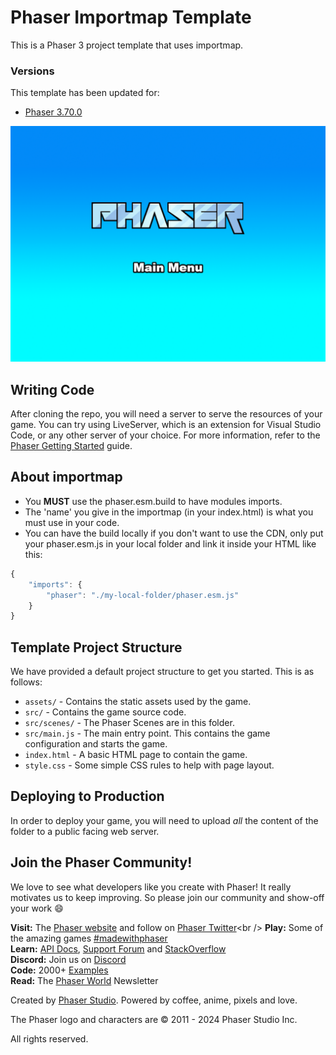 # Phaser Importmap Template

This is a Phaser 3 project template that uses importmap.

### Versions

This template has been updated for:

- [Phaser 3.70.0](https://github.com/phaserjs/phaser)

![screenshot](screenshot.png)

## Writing Code

After cloning the repo, you will need a server to serve the resources of your game. You can try using LiveServer, which is an extension for Visual Studio Code, or any other server of your choice. For more information, refer to the [Phaser Getting Started](https://phaser.io/tutorials/getting-started-phaser3) guide.

## About importmap

- You **MUST** use the phaser.esm.build to have modules imports.
- The 'name' you give in the importmap (in your index.html) is what you must use in your code.
- You can have the build locally if you don't want to use the CDN, only put your phaser.esm.js in your local folder and link it inside your HTML like this: 
```js
{
    "imports": {
        "phaser": "./my-local-folder/phaser.esm.js"
    }
}
```

## Template Project Structure

We have provided a default project structure to get you started. This is as follows:

- `assets/` - Contains the static assets used by the game.
- `src/` - Contains the game source code.
- `src/scenes/` - The Phaser Scenes are in this folder.
- `src/main.js` - The main entry point. This contains the game configuration and starts the game.
- `index.html` - A basic HTML page to contain the game.
- `style.css` - Some simple CSS rules to help with page layout.

## Deploying to Production

In order to deploy your game, you will need to upload *all* the content of the folder to a public facing web server.

## Join the Phaser Community!

We love to see what developers like you create with Phaser! It really motivates us to keep improving. So please join our community and show-off your work 😄

**Visit:** The [Phaser website](https://phaser.io) and follow on [Phaser Twitter](https://twitter.com/phaser_)<br />
**Play:** Some of the amazing games [#madewithphaser](https://twitter.com/search?q=%23madewithphaser&src=typed_query&f=live)<br />
**Learn:** [API Docs](https://newdocs.phaser.io), [Support Forum](https://phaser.discourse.group/) and [StackOverflow](https://stackoverflow.com/questions/tagged/phaser-framework)<br />
**Discord:** Join us on [Discord](https://discord.gg/phaser)<br />
**Code:** 2000+ [Examples](https://labs.phaser.io)<br />
**Read:** The [Phaser World](https://phaser.io/community/newsletter) Newsletter<br />

Created by [Phaser Studio](mailto:support@phaser.io). Powered by coffee, anime, pixels and love.

The Phaser logo and characters are &copy; 2011 - 2024 Phaser Studio Inc.

All rights reserved.
